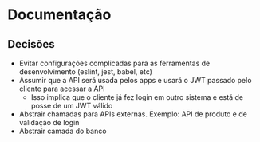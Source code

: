 # Documentação

## Decisões

- Evitar configurações complicadas para as ferramentas de desenvolvimento
  (eslint, jest, babel, etc)
- Assumir que a API será usada pelos apps e usará o JWT passado pelo cliente
  para acessar a API
  - Isso implica que o cliente já fez login em outro sistema e está de posse de
    um JWT válido
- Abstrair chamadas para APIs externas. Exemplo: API de produto e de validação
  de login
- Abstrair camada do banco

